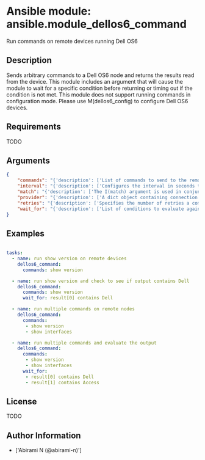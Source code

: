 # Ansible module: ansible.module_dellos6_command


Run commands on remote devices running Dell OS6

## Description

Sends arbitrary commands to a Dell OS6 node and returns the results read from the device. This module includes an argument that will cause the module to wait for a specific condition before returning or timing out if the condition is not met.
This module does not support running commands in configuration mode. Please use M(dellos6_config) to configure Dell OS6 devices.

## Requirements

TODO

## Arguments

``` json
{
    "commands": "{'description': ['List of commands to send to the remote dellos6 device over the configured provider. The resulting output from the command is returned. If the I(wait_for) argument is provided, the module is not returned until the condition is satisfied or the number of retries has expired.'], 'required': True}",
    "interval": "{'description': ['Configures the interval in seconds to wait between retries of the command. If the command does not pass the specified conditions, the interval indicates how long to wait before trying the command again.'], 'default': 1}",
    "match": "{'description': ['The I(match) argument is used in conjunction with the I(wait_for) argument to specify the match policy.  Valid values are C(all) or C(any).  If the value is set to C(all) then all conditionals in the wait_for must be satisfied.  If the value is set to C(any) then only one of the values must be satisfied.'], 'default': 'all', 'choices': ['any', 'all'], 'version_added': '2.5'}",
    "provider": "{'description': ['A dict object containing connection details.'], 'suboptions': {'host': {'description': ['Specifies the DNS host name or address for connecting to the remote device over the specified transport.  The value of host is used as the destination address for the transport.'], 'required': True}, 'port': {'description': ['Specifies the port to use when building the connection to the remote device.'], 'default': 22}, 'username': {'description': ['User to authenticate the SSH session to the remote device. If the value is not specified in the task, the value of environment variable C(ANSIBLE_NET_USERNAME) will be used instead.']}, 'password': {'description': ['Password to authenticate the SSH session to the remote device. If the value is not specified in the task, the value of environment variable C(ANSIBLE_NET_PASSWORD) will be used instead.']}, 'ssh_keyfile': {'description': ['Path to an ssh key used to authenticate the SSH session to the remote device.  If the value is not specified in the task, the value of environment variable C(ANSIBLE_NET_SSH_KEYFILE) will be used instead.']}, 'timeout': {'description': ['Specifies idle timeout (in seconds) for the connection. Useful if the console freezes before continuing. For example when saving configurations.'], 'default': 10}}}",
    "retries": "{'description': ['Specifies the number of retries a command should be tried before it is considered failed. The command is run on the target device every retry and evaluated against the I(wait_for) conditions.'], 'default': 10}",
    "wait_for": "{'description': ['List of conditions to evaluate against the output of the command. The task will wait for each condition to be true before moving forward. If the conditional is not true within the configured number of I(retries), the task fails. See examples.'], 'version_added': '2.2'}",
}
```

## Examples


``` yaml

tasks:
  - name: run show version on remote devices
    dellos6_command:
      commands: show version

  - name: run show version and check to see if output contains Dell
    dellos6_command:
      commands: show version
      wait_for: result[0] contains Dell

  - name: run multiple commands on remote nodes
    dellos6_command:
      commands:
       - show version
       - show interfaces

  - name: run multiple commands and evaluate the output
    dellos6_command:
      commands:
       - show version
       - show interfaces
      wait_for:
       - result[0] contains Dell
       - result[1] contains Access

```

## License

TODO

## Author Information
  - ['Abirami N (@abirami-n)']
